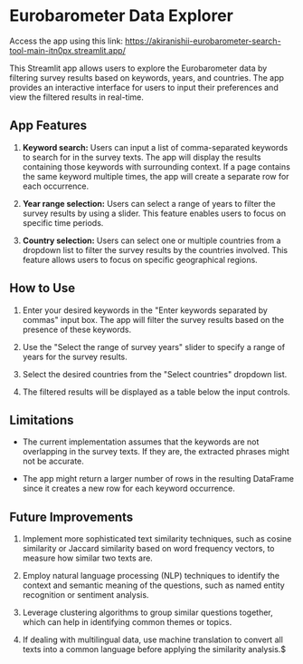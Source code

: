
# Eurobarometer Data Explorer

Access the app using this link: https://akiranishii-eurobarometer-search-tool-main-itn0px.streamlit.app/

This Streamlit app allows users to explore the Eurobarometer data by filtering survey results based on keywords, years, and countries. The app provides an interactive interface for users to input their preferences and view the filtered results in real-time.

## App Features

1. **Keyword search:** Users can input a list of comma-separated keywords to search for in the survey texts. The app will display the results containing those keywords with surrounding context. If a page contains the same keyword multiple times, the app will create a separate row for each occurrence.

2. **Year range selection:** Users can select a range of years to filter the survey results by using a slider. This feature enables users to focus on specific time periods.

3. **Country selection:** Users can select one or multiple countries from a dropdown list to filter the survey results by the countries involved. This feature allows users to focus on specific geographical regions.

## How to Use

1. Enter your desired keywords in the "Enter keywords separated by commas" input box. The app will filter the survey results based on the presence of these keywords.

2. Use the "Select the range of survey years" slider to specify a range of years for the survey results.

3. Select the desired countries from the "Select countries" dropdown list.

4. The filtered results will be displayed as a table below the input controls.

## Limitations

- The current implementation assumes that the keywords are not overlapping in the survey texts. If they are, the extracted phrases might not be accurate.

- The app might return a larger number of rows in the resulting DataFrame since it creates a new row for each keyword occurrence.

## Future Improvements

1. Implement more sophisticated text similarity techniques, such as cosine similarity or Jaccard similarity based on word frequency vectors, to measure how similar two texts are.

2. Employ natural language processing (NLP) techniques to identify the context and semantic meaning of the questions, such as named entity recognition or sentiment analysis.

3. Leverage clustering algorithms to group similar questions together, which can help in identifying common themes or topics.

4. If dealing with multilingual data, use machine translation to convert all texts into a common language before applying the similarity analysis.$

